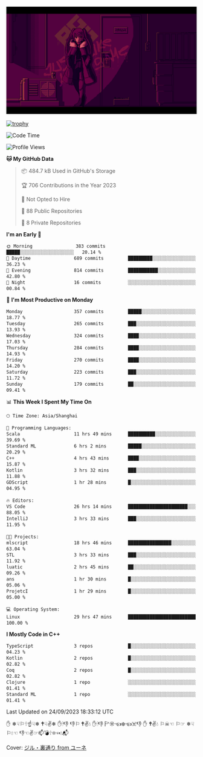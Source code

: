 ![](imgs/main.png)

[![trophy](https://github-profile-trophy.vercel.app/?username=NeilKleistGao&theme=dracula)](https://github.com/ryo-ma/github-profile-trophy)

<!--START_SECTION:waka-->
![Code Time](http://img.shields.io/badge/Code%20Time-102%20hrs%2021%20mins-blue)

![Profile Views](http://img.shields.io/badge/Profile%20Views-0-blue)

**🐱 My GitHub Data** 

> 📦 484.7 kB Used in GitHub's Storage 
 > 
> 🏆 706 Contributions in the Year 2023
 > 
> 🚫 Not Opted to Hire
 > 
> 📜 88 Public Repositories 
 > 
> 🔑 8 Private Repositories 
 > 
**I'm an Early 🐤** 

```text
🌞 Morning                383 commits         █████░░░░░░░░░░░░░░░░░░░░   20.14 % 
🌆 Daytime                689 commits         █████████░░░░░░░░░░░░░░░░   36.23 % 
🌃 Evening                814 commits         ███████████░░░░░░░░░░░░░░   42.80 % 
🌙 Night                  16 commits          ░░░░░░░░░░░░░░░░░░░░░░░░░   00.84 % 
```
📅 **I'm Most Productive on Monday** 

```text
Monday                   357 commits         █████░░░░░░░░░░░░░░░░░░░░   18.77 % 
Tuesday                  265 commits         ███░░░░░░░░░░░░░░░░░░░░░░   13.93 % 
Wednesday                324 commits         ████░░░░░░░░░░░░░░░░░░░░░   17.03 % 
Thursday                 284 commits         ████░░░░░░░░░░░░░░░░░░░░░   14.93 % 
Friday                   270 commits         ████░░░░░░░░░░░░░░░░░░░░░   14.20 % 
Saturday                 223 commits         ███░░░░░░░░░░░░░░░░░░░░░░   11.72 % 
Sunday                   179 commits         ██░░░░░░░░░░░░░░░░░░░░░░░   09.41 % 
```


📊 **This Week I Spent My Time On** 

```text
🕑︎ Time Zone: Asia/Shanghai

💬 Programming Languages: 
Scala                    11 hrs 49 mins      ██████████░░░░░░░░░░░░░░░   39.69 % 
Standard ML              6 hrs 2 mins        █████░░░░░░░░░░░░░░░░░░░░   20.29 % 
C++                      4 hrs 43 mins       ████░░░░░░░░░░░░░░░░░░░░░   15.87 % 
Kotlin                   3 hrs 32 mins       ███░░░░░░░░░░░░░░░░░░░░░░   11.88 % 
GDScript                 1 hr 28 mins        █░░░░░░░░░░░░░░░░░░░░░░░░   04.95 % 

🔥 Editors: 
VS Code                  26 hrs 14 mins      ██████████████████████░░░   88.05 % 
IntelliJ                 3 hrs 33 mins       ███░░░░░░░░░░░░░░░░░░░░░░   11.95 % 

🐱‍💻 Projects: 
mlscript                 18 hrs 46 mins      ████████████████░░░░░░░░░   63.04 % 
STL                      3 hrs 33 mins       ███░░░░░░░░░░░░░░░░░░░░░░   11.92 % 
luatic                   2 hrs 45 mins       ██░░░░░░░░░░░░░░░░░░░░░░░   09.26 % 
ans                      1 hr 30 mins        █░░░░░░░░░░░░░░░░░░░░░░░░   05.06 % 
ProjetcI                 1 hr 29 mins        █░░░░░░░░░░░░░░░░░░░░░░░░   05.00 % 

💻 Operating System: 
Linux                    29 hrs 47 mins      █████████████████████████   100.00 % 
```

**I Mostly Code in C++** 

```text
TypeScript               3 repos             █░░░░░░░░░░░░░░░░░░░░░░░░   04.23 % 
Kotlin                   2 repos             █░░░░░░░░░░░░░░░░░░░░░░░░   02.82 % 
Coq                      2 repos             █░░░░░░░░░░░░░░░░░░░░░░░░   02.82 % 
Clojure                  1 repo              ░░░░░░░░░░░░░░░░░░░░░░░░░   01.41 % 
Standard ML              1 repo              ░░░░░░░░░░░░░░░░░░░░░░░░░   01.41 % 
```




 Last Updated on 24/09/2023 18:33:12 UTC
<!--END_SECTION:waka-->

✋ ❄☟⚐🕆☝☟❄ 🕈☟✌❄ ✋🕯👎 👎⚐ 🕈✌💧 ✋🕯👎 🏱☼☜❄☜☠👎 ✋ 🕈✌💧 ⚐☠☜ ⚐☞ ❄☟⚐💧☜ 👎☜✌☞📫💣🕆❄☜💧📬

Cover: [ジル・裏通り from ユーネ](https://www.pixiv.net/artworks/62127066)
